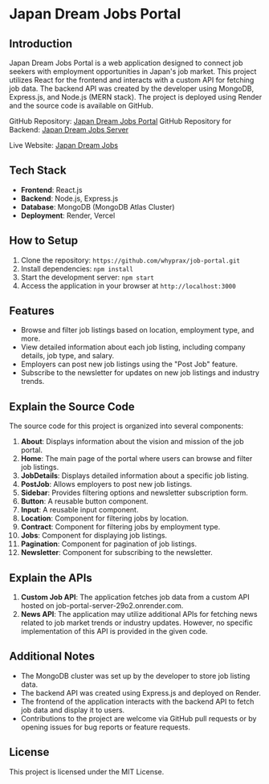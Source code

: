 # Japan Dream Jobs Portal

## Introduction

Japan Dream Jobs Portal is a web application designed to connect job seekers with employment opportunities in Japan's job market. This project utilizes React for the frontend and interacts with a custom API for fetching job data. The backend API was created by the developer using MongoDB, Express.js, and Node.js (MERN stack). The project is deployed using Render and the source code is available on GitHub.

GitHub Repository: [Japan Dream Jobs Portal](https://github.com/whyprax/job-portal.git)
GitHub Repository for Backend: [Japan Dream Jobs Server](https://github.com/whyprax/job-portal-server)

Live Website: [Japan Dream Jobs](https://job-portal-theta-fawn.vercel.app/)

## Tech Stack

- **Frontend**: React.js
- **Backend**: Node.js, Express.js
- **Database**: MongoDB (MongoDB Atlas Cluster)
- **Deployment**: Render, Vercel

## How to Setup

1. Clone the repository: `https://github.com/whyprax/job-portal.git`
2. Install dependencies: `npm install`
3. Start the development server: `npm start`
4. Access the application in your browser at `http://localhost:3000`

## Features

- Browse and filter job listings based on location, employment type, and more.
- View detailed information about each job listing, including company details, job type, and salary.
- Employers can post new job listings using the "Post Job" feature.
- Subscribe to the newsletter for updates on new job listings and industry trends.

## Explain the Source Code

The source code for this project is organized into several components:

1. **About**: Displays information about the vision and mission of the job portal.
2. **Home**: The main page of the portal where users can browse and filter job listings.
3. **JobDetails**: Displays detailed information about a specific job listing.
4. **PostJob**: Allows employers to post new job listings.
5. **Sidebar**: Provides filtering options and newsletter subscription form.
6. **Button**: A reusable button component.
7. **Input**: A reusable input component.
8. **Location**: Component for filtering jobs by location.
9. **Contract**: Component for filtering jobs by employment type.
10. **Jobs**: Component for displaying job listings.
11. **Pagination**: Component for pagination of job listings.
12. **Newsletter**: Component for subscribing to the newsletter.

## Explain the APIs

1. **Custom Job API**: The application fetches job data from a custom API hosted on job-portal-server-29o2.onrender.com.
2. **News API**: The application may utilize additional APIs for fetching news related to job market trends or industry updates. However, no specific implementation of this API is provided in the given code.

## Additional Notes

- The MongoDB cluster was set up by the developer to store job listing data.
- The backend API was created using Express.js and deployed on Render.
- The frontend of the application interacts with the backend API to fetch job data and display it to users.
- Contributions to the project are welcome via GitHub pull requests or by opening issues for bug reports or feature requests.

## License

This project is licensed under the MIT License.
